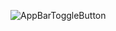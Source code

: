 ![AppBarToggleButton](https://github.com/Kinnara/ModernWpf/blob/master/docs/images/AppBarToggleButton.png)